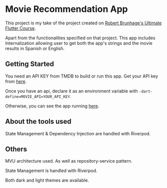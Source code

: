 # Movie Recommendation App

This project is my take of the project created on [Robert Brunhage's Ultimate Flutter Course](https://robertbrunhage.com/course). 

Apart from the functionalities specified on that project. This app includes Internalization allowing user to get both the app's strings and the movie results in Spanish or English. 

## Getting Started

You need an API KEY from TMDB to build or run this app. Get your API key from [here](https://developers.themoviedb.org/3/getting-started/introduction).

Once you have an api, declare it as an environment variable with `-dart-define=MOVIE_API=YOUR_API_KEY`.

Otherwise, you can see the app running [here](https://movie-recommend-1.web.app).

## About the tools used

State Management & Dependency Injection are handled with Riverpod.

## Others

MVU architecture used. As well as repository-service pattern. 

State Management is handled with Riverpod. 

Both dark and light themes are available. 
